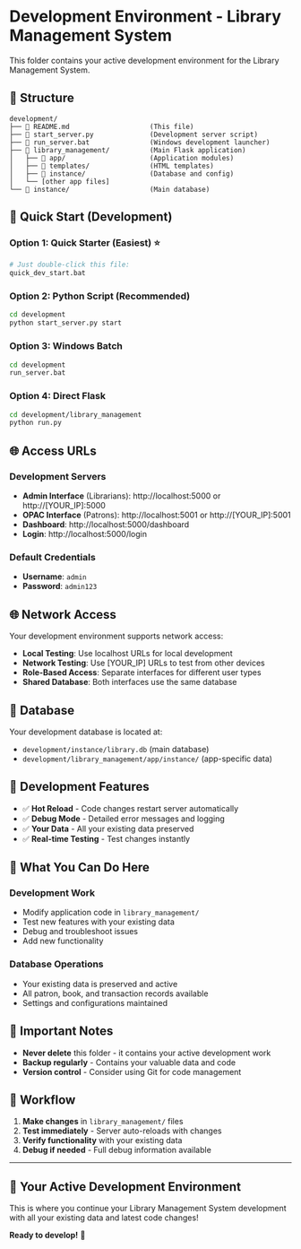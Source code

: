 # Development Environment - Library Management System

This folder contains your active development environment for the Library Management System.

## 📁 Structure

```
development/
├── 📄 README.md                    (This file)
├── 📄 start_server.py              (Development server script)
├── 📄 run_server.bat               (Windows development launcher)
├── 📁 library_management/          (Main Flask application)
│   ├── 📁 app/                     (Application modules)
│   ├── 📁 templates/               (HTML templates)
│   ├── 📁 instance/                (Database and config)
│   └── [other app files]
└── 📁 instance/                    (Main database)
```

## 🚀 Quick Start (Development)

### Option 1: Quick Starter (Easiest) ⭐
```bash
# Just double-click this file:
quick_dev_start.bat
```

### Option 2: Python Script (Recommended)
```bash
cd development
python start_server.py start
```

### Option 3: Windows Batch
```bash
cd development
run_server.bat
```

### Option 4: Direct Flask
```bash
cd development/library_management
python run.py
```

## 🌐 Access URLs

### Development Servers
- **Admin Interface** (Librarians): http://localhost:5000 or http://[YOUR_IP]:5000
- **OPAC Interface** (Patrons): http://localhost:5001 or http://[YOUR_IP]:5001
- **Dashboard**: http://localhost:5000/dashboard
- **Login**: http://localhost:5000/login

### Default Credentials
- **Username**: `admin`
- **Password**: `admin123`

## 🌐 Network Access

Your development environment supports network access:

- **Local Testing**: Use localhost URLs for local development
- **Network Testing**: Use [YOUR_IP] URLs to test from other devices
- **Role-Based Access**: Separate interfaces for different user types
- **Shared Database**: Both interfaces use the same database

## 💾 Database

Your development database is located at:
- `development/instance/library.db` (main database)
- `development/library_management/app/instance/` (app-specific data)

## 🔧 Development Features

- ✅ **Hot Reload** - Code changes restart server automatically
- ✅ **Debug Mode** - Detailed error messages and logging
- ✅ **Your Data** - All your existing data preserved
- ✅ **Real-time Testing** - Test changes instantly

## 📝 What You Can Do Here

### Development Work
- Modify application code in `library_management/`
- Test new features with your existing data
- Debug and troubleshoot issues
- Add new functionality

### Database Operations
- Your existing data is preserved and active
- All patron, book, and transaction records available
- Settings and configurations maintained

## 🚨 Important Notes

- **Never delete** this folder - it contains your active development work
- **Backup regularly** - Contains your valuable data and code
- **Version control** - Consider using Git for code management

## 🔄 Workflow

1. **Make changes** in `library_management/` files
2. **Test immediately** - Server auto-reloads with changes
3. **Verify functionality** with your existing data
4. **Debug if needed** - Full debug information available

---

## 🎯 **Your Active Development Environment**

This is where you continue your Library Management System development with all your existing data and latest code changes!

**Ready to develop!** 🚀
